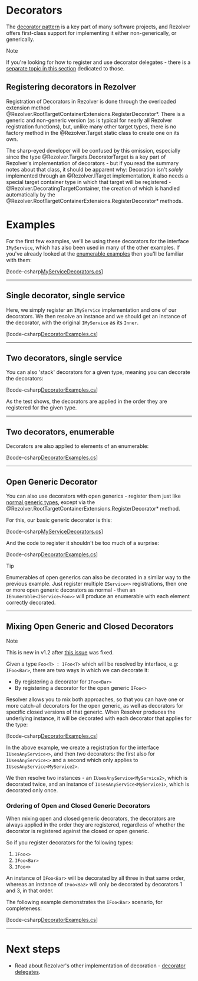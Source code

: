 ﻿# Decorators

The [decorator pattern](https://en.wikipedia.org/wiki/Decorator_pattern) is a key part of many software projects, 
and Rezolver offers first-class support for implementing it either non-generically, or generically.

> [!NOTE]
> If you're looking for how to register and use decorator delegates - there is a 
> [separate topic in this section](decorators/delegates.md)
> dedicated to those.

## Registering decorators in Rezolver

Registration of Decorators in Rezolver is done through the overloaded extension method 
@Rezolver.RootTargetContainerExtensions.RegisterDecorator*.  There is a generic and non-generic version
(as is typical for nearly all Rezolver registration functions), but, unlike many other target types,
there is no factory method in the @Rezolver.Target static class to create one on its own.

The sharp-eyed developer will be confused by this omission, especially since the type 
@Rezolver.Targets.DecoratorTarget is a key part of Rezolver's implementation of decorators - but if 
you read the summary notes about that class, it should be apparent why: Decoration isn't *solely* 
implemented through an @Rezolver.ITarget implementation, it also needs a special target container 
type in which that target will be registered -  
@Rezolver.DecoratingTargetContainer, the creation of which is handled automatically by the 
@Rezolver.RootTargetContainerExtensions.RegisterDecorator* methods.

# Examples

For the first few examples, we'll be using these decorators for the interface `IMyService`, which 
has also been used in many of the other examples.  If you've already looked at the 
[enumerable examples](enumerables.md) then you'll be familiar with them:

[!code-csharp[MyServiceDecorators.cs](../../../../test/Rezolver.Tests.Examples/Types/MyServiceDecorators.cs#example)]

***

## Single decorator, single service

Here, we simply register an `IMyService` implementation and one of our decorators.  We then resolve an 
instance and we should get an instance of the decorator, with the original `IMyService` as its `Inner`.

[!code-csharp[DecoratorExamples.cs](../../../../test/Rezolver.Tests.Examples/DecoratorExamples.cs#example1)]

***

## Two decorators, single service

You can also 'stack' decorators for a given type, meaning you can decorate the decorators:

[!code-csharp[DecoratorExamples.cs](../../../../test/Rezolver.Tests.Examples/DecoratorExamples.cs#example2)]

As the test shows, the decorators are applied in the order they are registered for the given type.

***

## Two decorators, enumerable

Decorators are also applied to elements of an enumerable:

[!code-csharp[DecoratorExamples.cs](../../../../test/Rezolver.Tests.Examples/DecoratorExamples.cs#example3)]

***

## Open Generic Decorator

You can also use decorators with open generics - register them just like [normal generic types](constructor-injection/generics.md), except
via the @Rezolver.RootTargetContainerExtensions.RegisterDecorator* method.

For this, our basic generic decorator is this:

[!code-csharp[MyServiceDecorators.cs](../../../../test/Rezolver.Tests.Examples/Types/UsesAnyServiceDecorator.cs#example)]

And the code to register it shouldn't be too much of a surprise:

[!code-csharp[DecoratorExamples.cs](../../../../test/Rezolver.Tests.Examples/DecoratorExamples.cs#example4)]

> [!TIP]
> Enumerables of open generics can also be decorated in a similar way to the previous example. Just register multiple 
> `IService<>` registrations, then one or more open generic decorators as normal - then an `IEnumerable<IService<Foo>>` 
> will produce an enumerable with each element correctly decorated.

***

## Mixing Open Generic and Closed Decorators

> [!NOTE]
> This is new in v1.2 after [this issue](https://github.com/ZolutionSoftware/Rezolver/issues/27) was fixed.

Given a type `Foo<T> : IFoo<T>` which will be resolved by interface, e.g: `IFoo<Bar>`, there are two ways in which
we can decorate it:

- By registering a decorator for `IFoo<Bar>`
- By registering a decorator for the open generic `IFoo<>`

Resolver allows you to mix both approaches, so that you can have one or more catch-all decorators for the open generic, as well
as decorators for specific closed versions of that generic.  When Resolver produces the underlying instance, it will be decorated
with each decorator that applies for the type:

[!code-csharp[DecoratorExamples.cs](../../../../test/Rezolver.Tests.Examples/DecoratorExamples.cs#example5)]

In the above example, we create a registration for the interface `IUsesAnyService<>`, and then _*two*_ decorators: the first 
also for `IUsesAnyService<>` and a second which only applies to `IUsesAnyService<MyService2>`.

We then resolve two instances - an `IUsesAnyService<MyService2>`, which is decorated twice, and an instance of 
`IUsesAnyService<MyService1>`, which is decorated only once.

### Ordering of Open and Closed Generic Decorators

When mixing open and closed generic decorators, the decorators are always applied in the order they are registered, regardless of
whether the decorator is registered against the closed or open generic.

So if you register decorators for the following types:

1. `IFoo<>`
2. `IFoo<Bar>`
3. `IFoo<>`

An instance of `IFoo<Bar>` will be decorated by all three in that same order, whereas an instance of `IFoo<Baz>` will only 
be decorated by decorators 1 and 3, in that order.

The following example demonstrates the `IFoo<Bar>` scenario, for completeness:

[!code-csharp[DecoratorExamples.cs](../../../../test/Rezolver.Tests.Examples/DecoratorExamples.cs#example6)]

***

# Next steps
- Read about Rezolver's other implementation of decoration - [decorator delegates](decorators/delegates.md).